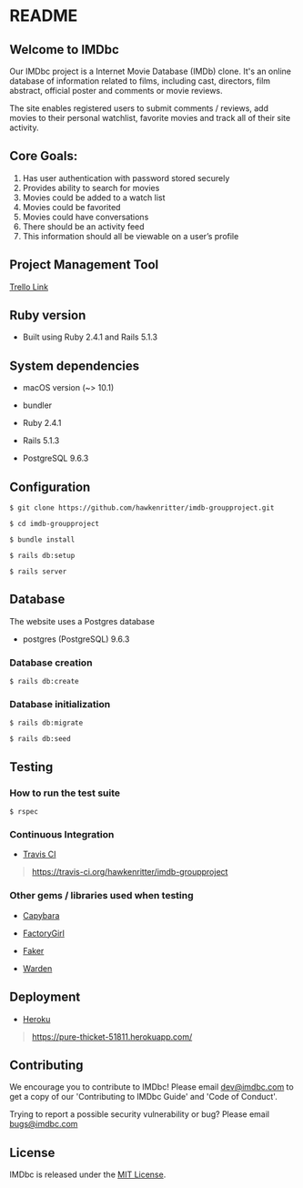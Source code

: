 # README

##  Welcome to IMDbc

Our IMDbc project is a Internet Movie Database (IMDb) clone. It's an online database of information related to films, including cast, directors, film abstract, official poster and comments or movie reviews.

The site enables registered users to submit comments / reviews, add movies to their personal watchlist, favorite movies and track all of their site activity.

## Core Goals:

1. Has user authentication with password stored securely
2. Provides ability to search for movies
3. Movies could be added to a watch list
4. Movies could be favorited
5. Movies could have conversations
6. There should be an activity feed
7. This information should all be viewable on a user’s profile

## Project Management Tool

[Trello Link](https://trello.com/b/6NYuaLxb/imdb-clone)

## Ruby version

* Built using Ruby 2.4.1 and Rails 5.1.3

## System dependencies

* macOS version (~> 10.1)

* bundler

* Ruby 2.4.1

* Rails 5.1.3

* PostgreSQL 9.6.3

## Configuration

    $ git clone https://github.com/hawkenritter/imdb-groupproject.git

    $ cd imdb-groupproject

    $ bundle install

    $ rails db:setup

    $ rails server

## Database

The website uses a Postgres database

* postgres (PostgreSQL) 9.6.3

### Database creation

    $ rails db:create

### Database initialization

    $ rails db:migrate

    $ rails db:seed

## Testing

### How to run the test suite

    $ rspec

### Continuous Integration

* [Travis CI](https://travis-ci.org/hawkenritter/imdb-groupproject)

>https://travis-ci.org/hawkenritter/imdb-groupproject

### Other gems / libraries used when testing

* [Capybara](https://github.com/teamcapybara/capybara)

* [FactoryGirl](https://github.com/thoughtbot/factory_girl)

* [Faker](https://github.com/stympy/faker)

* [Warden](https://github.com/hassox/warden/wiki)

## Deployment

* [Heroku](https://pure-thicket-51811.herokuapp.com/)

>https://pure-thicket-51811.herokuapp.com/

## Contributing

We encourage you to contribute to IMDbc! Please email [dev@imdbc.com](mailto:dev@imdbc.com) to get a copy of our 'Contributing to IMDbc Guide' and 'Code of Conduct'.

Trying to report a possible security vulnerability or bug? Please email [bugs@imdbc.com](mailto:bugs@imdbc.com)

## License

IMDbc is released under the [MIT License](https://opensource.org/licenses/MIT).